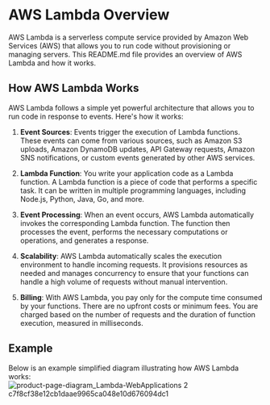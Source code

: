 # AWS Lambda Overview

AWS Lambda is a serverless compute service provided by Amazon Web Services (AWS) that allows you to run code without provisioning or managing servers. This README.md file provides an overview of AWS Lambda and how it works.

## How AWS Lambda Works

AWS Lambda follows a simple yet powerful architecture that allows you to run code in response to events. Here's how it works:

1. **Event Sources**: Events trigger the execution of Lambda functions. These events can come from various sources, such as Amazon S3 uploads, Amazon DynamoDB updates, API Gateway requests, Amazon SNS notifications, or custom events generated by other AWS services.

2. **Lambda Function**: You write your application code as a Lambda function. A Lambda function is a piece of code that performs a specific task. It can be written in multiple programming languages, including Node.js, Python, Java, Go, and more.

3. **Event Processing**: When an event occurs, AWS Lambda automatically invokes the corresponding Lambda function. The function then processes the event, performs the necessary computations or operations, and generates a response.

4. **Scalability**: AWS Lambda automatically scales the execution environment to handle incoming requests. It provisions resources as needed and manages concurrency to ensure that your functions can handle a high volume of requests without manual intervention.

5. **Billing**: With AWS Lambda, you pay only for the compute time consumed by your functions. There are no upfront costs or minimum fees. You are charged based on the number of requests and the duration of function execution, measured in milliseconds.

## Example

Below is an example simplified diagram illustrating how AWS Lambda works:
![product-page-diagram_Lambda-WebApplications 2 c7f8cf38e12cb1daae9965ca048e10d676094dc1](https://github.com/prathamesh78/AWS/assets/104883046/81c6d393-9e22-4dcd-83c2-cf892245b3af)



